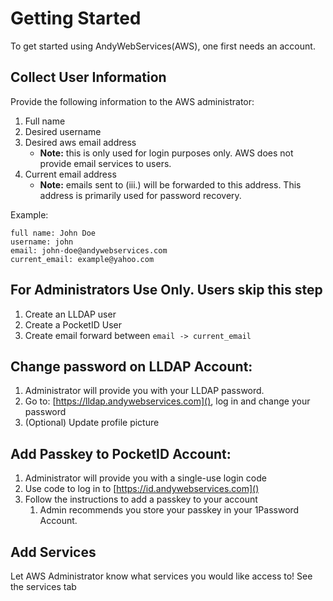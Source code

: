 # Getting Started

To get started using AndyWebServices(AWS), one first needs an account.

## Collect User Information

Provide the following information to the AWS administrator:

1. Full name
2. Desired username
3. Desired aws email address
    * **Note:** this is only used for login purposes only. AWS does not provide email services to users. 
4. Current email address
    * **Note:** emails sent to (iii.) will be forwarded to this address. This address is primarily used for password 
    recovery.

Example:
```
full name: John Doe
username: john
email: john-doe@andywebservices.com 
current_email: example@yahoo.com
```

## **For Administrators Use Only. Users skip this step**
1. Create an LLDAP user
2. Create a PocketID User
3. Create email forward between `email -> current_email`

## Change password on LLDAP Account:
1. Administrator will provide you with your LLDAP password.
2. Go to: [https://lldap.andywebservices.com](), log in and change your password
3. (Optional) Update profile picture

## Add Passkey to PocketID Account:
1. Administrator will provide you with a single-use login code
2. Use code to log in to [https://id.andywebservices.com]()
3. Follow the instructions to add a passkey to your account
    1. Admin recommends you store your passkey in your 1Password Account.
 
## Add Services

Let AWS Administrator know what services you would like access to! See the services tab
